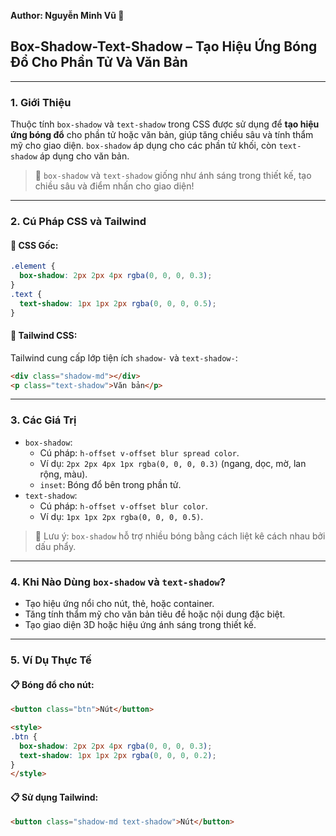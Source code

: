 **Author: Nguyễn Minh Vũ 📘**

## Box-Shadow-Text-Shadow – Tạo Hiệu Ứng Bóng Đổ Cho Phần Tử Và Văn Bản

---

### 1. **Giới Thiệu**

Thuộc tính `box-shadow` và `text-shadow` trong CSS được sử dụng để **tạo hiệu ứng bóng đổ** cho phần tử hoặc văn bản, giúp tăng chiều sâu và tính thẩm mỹ cho giao diện. `box-shadow` áp dụng cho các phần tử khối, còn `text-shadow` áp dụng cho văn bản.

> 🎨 `box-shadow` và `text-shadow` giống như ánh sáng trong thiết kế, tạo chiều sâu và điểm nhấn cho giao diện!

---

### 2. **Cú Pháp CSS và Tailwind**

#### 📌 CSS Gốc:

```css
.element {
  box-shadow: 2px 2px 4px rgba(0, 0, 0, 0.3);
}
.text {
  text-shadow: 1px 1px 2px rgba(0, 0, 0, 0.5);
}
```

#### 📌 Tailwind CSS:

Tailwind cung cấp lớp tiện ích `shadow-` và `text-shadow-`:

```html
<div class="shadow-md"></div>
<p class="text-shadow">Văn bản</p>
```

---

### 3. **Các Giá Trị**

- `box-shadow`:
  - Cú pháp: `h-offset v-offset blur spread color`.
  - Ví dụ: `2px 2px 4px 1px rgba(0, 0, 0, 0.3)` (ngang, dọc, mờ, lan rộng, màu).
  - `inset`: Bóng đổ bên trong phần tử.
- `text-shadow`:
  - Cú pháp: `h-offset v-offset blur color`.
  - Ví dụ: `1px 1px 2px rgba(0, 0, 0, 0.5)`.

> 🧠 Lưu ý: `box-shadow` hỗ trợ nhiều bóng bằng cách liệt kê cách nhau bởi dấu phẩy.

---

### 4. **Khi Nào Dùng `box-shadow` và `text-shadow`?**

- Tạo hiệu ứng nổi cho nút, thẻ, hoặc container.
- Tăng tính thẩm mỹ cho văn bản tiêu đề hoặc nội dung đặc biệt.
- Tạo giao diện 3D hoặc hiệu ứng ánh sáng trong thiết kế.

---

### 5. **Ví Dụ Thực Tế**

#### 📋 Bóng đổ cho nút:

```html
<button class="btn">Nút</button>

<style>
.btn {
  box-shadow: 2px 2px 4px rgba(0, 0, 0, 0.3);
  text-shadow: 1px 1px 2px rgba(0, 0, 0, 0.2);
}
</style>
```

#### 📋 Sử dụng Tailwind:

```html
<button class="shadow-md text-shadow">Nút</button>
```